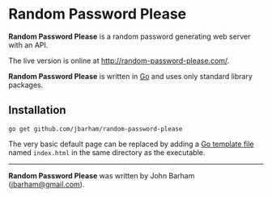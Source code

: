 Random Password Please
======================

__Random Password Please__ is a random password generating web server with an API.

The live version is online at <http://random-password-please.com/>.

__Random Password Please__ is written in [Go](http://golang.org) and uses only
standard library packages.

Installation
------------

	go get github.com/jbarham/random-password-please

The very basic default page can be replaced by adding a
[Go template file](http://golang.org/pkg/text/template/)
named `index.html` in the same directory as the executable.
 
-----

__Random Password Please__ was written by John Barham (jbarham@gmail.com).